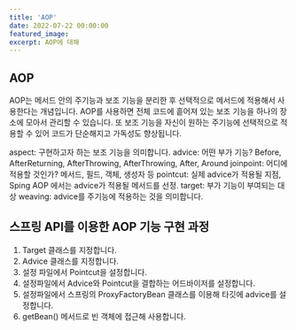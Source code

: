```yaml
---
title: 'AOP'
date: 2022-07-22 00:00:00
featured_image: 
excerpt: AOP에 대해
---
```

## AOP

AOP는 메서드 안의 주기능과 보조 기능을 분리한 후 선택적으로 메서드에 적용해서 사용한다는 개념입니다. AOP를 사용하면 전체 코드에 흩어져 있는 보조 기능을 하나의 장소에 모아서 관리할 수 있습니다. 또 보조 기능을 자신이 원하는 주기능에 선택적으로 적용할 수 있어 코드가 단순해지고 가독성도 향상됩니다.

aspect: 구현하고자 하는 보조 기능을 의미합니다.
advice: 어떤 부가 기능? Before, AfterReturning, AfterThrowing, AfterThrowing, After, Around
joinpoint: 어디에 적용할 것인가? 메서드, 필드, 객체, 생성자 등
pointcut: 실제 advice가 적용될 지점, Sping AOP 에서는 advice가 적용될 메서드를 선정.
target: 부가 기능이 부여되는 대상
weaving: advice를 주기능에 적용하는 것을 의미합니다.

## 스프링 API를 이용한 AOP 기능 구현 과정

1. Target 클래스를 지정합니다.
2. Advice 클래스를 지정합니다.
3. 설정 파일에서 Pointcut을 설정합니다.
4. 설정파일에서 Advice와 Pointcut을 결합하는 어드바이저를 설정합니다.
5. 설정파일에서 스프링의 ProxyFactoryBean 클래스를 이용해 타깃에 advice를 설정합니다.
6. getBean() 메서드로 빈 객체에 접근해 사용합니다.
